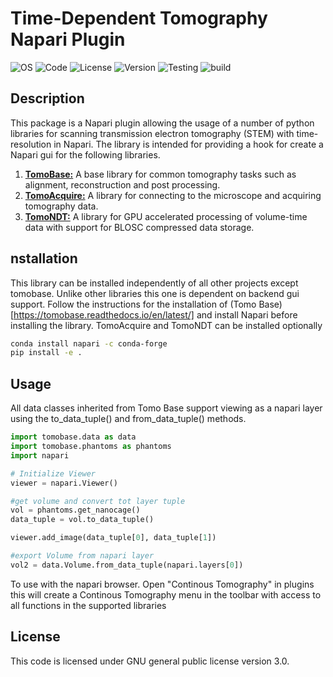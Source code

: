 # Time-Dependent Tomography Napari Plugin
![OS](https://img.shields.io/badge/os-Windows%20|%20Linux-lightgray)
![Code](https://img.shields.io/badge/python-3.10%20|%203.11%20|%203.12-yellow)
![License](https://img.shields.io/badge/license-GPL3.0-blue)
![Version](https://img.shields.io/badge/version-v0.0.1-blue)
![Testing](https://img.shields.io/badge/test-Experimental-orange)
![build](https://img.shields.io/badge/tested%20build-Windows%2011%20|%20Ubuntu%2024.04-orange)

## Description

This package is a Napari plugin allowing the usage of a number of python libraries for scanning transmission electron tomography (STEM) with time-resolution in Napari. The library is intended for providing a hook for create a Napari gui for the following libraries.

1. [**TomoBase:**](https://google.co.nz) A base library for common tomography tasks such as alignment, reconstruction and post processing.
2. [**TomoAcquire:**](https://google.co.nz) A library for connecting to the microscope and acquiring tomography data.
3. [**TomoNDT:**](https://google.co.nz) A library for GPU accelerated processing of volume-time data with support for BLOSC compressed data storage.


## nstallation

This library can be installed independently of all other projects except tomobase. Unlike other libraries this one is dependent on backend gui support. Follow the instructions for the installation of (Tomo Base)[https://tomobase.readthedocs.io/en/latest/] and install Napari before installing the library. TomoAcquire and TomoNDT can be installed optionally


```bash
conda install napari -c conda-forge
pip install -e . 
```

## Usage
All data classes inherited from Tomo Base support viewing as a napari layer using the to_data_tuple() and from_data_tuple() methods.


```python
import tomobase.data as data
import tomobase.phantoms as phantoms
import napari

# Initialize Viewer
viewer = napari.Viewer()

#get volume and convert tot layer tuple
vol = phantoms.get_nanocage()
data_tuple = vol.to_data_tuple()

viewer.add_image(data_tuple[0], data_tuple[1])

#export Volume from napari layer
vol2 = data.Volume.from_data_tuple(napari.layers[0])

```

To use with the napari browser. Open "Continous Tomography" in plugins this will create a Continous Tomography menu in the toolbar with access to all functions in the supported libraries 

## License
This code is licensed under GNU general public license version 3.0.



